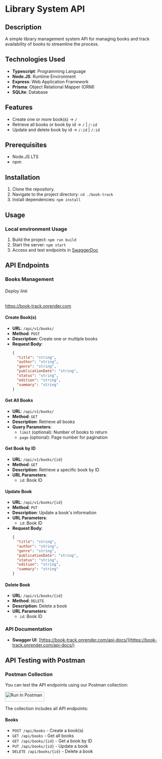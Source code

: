# Library System API

## Description

A simple library management system APi for managing books and track availability of books to streamline the process.

## Technologies Used

- **Typescript**: Programming Language
- **Node.JS**: Runtime Environment
- **Express**: Web Application Framework
- **Prisma**: Object Relational Mapper (ORM)
- **SQLite**: Database

## Features

- Create one or more book(s) -> `/`
- Retrieve all books or book by id -> `/` | `/:id`
- Update and delete book by id -> `/:id` | `/:id`

## Prerequisites

- Node.JS LTS
- npm

## Installation

1. Clone the repository.
2. Navigate to the project directory: `cd ./book-track`
3. Install dependencies: `npm install`

## Usage

### Local environment Usage

1. Build the project: `npm run build`
2. Start the server: `npm start`
3. Access and test endpoints in [SwaggerDoc](https://book-track.onrender.com/api-docs/)

## API Endpoints

### Books Management

###### Deploy link

https://book-track.onrender.com

#### Create Book(s)

- **URL**: `/api/v1/books/`
- **Method**: `POST`
- **Description**: Create one or multiple books
- **Request Body**:
  ```json
  {
    "title": "string",
    "author": "string",
    "genre": "string",
    "publicationDate": "string",
    "status": "string",
    "edition": "string",
    "summary": "string"
  }
  ```

#### Get All Books

- **URL**: `/api/v1/books/`
- **Method**: `GET`
- **Description**: Retrieve all books
- **Query Parameters**:
  - `limit` (optional): Number of books to return
  - `page` (optional): Page number for pagination

#### Get Book by ID

- **URL**: `/api/v1/books/{id}`
- **Method**: `GET`
- **Description**: Retrieve a specific book by ID
- **URL Parameters**:
  - `id`: Book ID

#### Update Book

- **URL**: `/api/v1/books/{id}`
- **Method**: `PUT`
- **Description**: Update a book's information
- **URL Parameters**:
  - `id`: Book ID
- **Request Body**:
  ```json
  {
    "title": "string",
    "author": "string",
    "genre": "string",
    "publicationDate": "string",
    "status": "string",
    "edition": "string",
    "summary": "string"
  }
  ```

#### Delete Book

- **URL**: `/api/v1/books/{id}`
- **Method**: `DELETE`
- **Description**: Delete a book
- **URL Parameters**:
  - `id`: Book ID

### API Documentation

- **Swagger UI**: [https://book-track.onrender.com/api-docs/](https://book-track.onrender.com/api-docs/)

## API Testing with Postman

### Postman Collection

You can test the API endpoints using our Postman collection:

[<img src="https://run.pstmn.io/button.svg" alt="Run In Postman" style="width: 128px; height: 32px;">](https://web.postman.co/workspace/0fab1573-d740-4a24-8503-686c65fb1173/documentation/37881924-f67c83b6-ffba-4bb0-a46c-5a319f38d2cc)

The collection includes all API endpoints:

#### Books

- `POST /api/books` - Create a book(s)
- `GET /api/books` - Get all books
- `GET /api/books/{id}` - Get a book by ID
- `PUT /api/books/{id}` - Update a book
- `DELETE /api/books/{id}` - Delete a book
